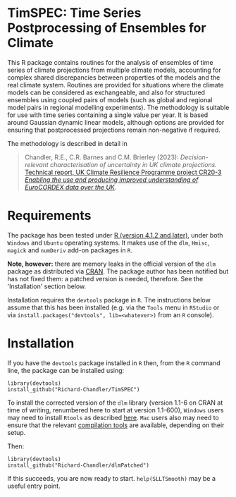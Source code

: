 # TimSPEC: Time Series Postprocessing of Ensembles for Climate

This R package contains routines for the analysis of ensembles of time series of climate projections 
from multiple climate models, accounting for complex shared discrepancies between properties of the models
and the real climate system. Routines are provided for situations where the climate models can be considered 
as exchangeable, and also for structured ensembles using coupled pairs of models (such as global and regional 
model pairs in regional modelling experiments). The methodology is suitable for use with time series 
containing a single value per year. It is based around Gaussian dynamic linear models, although options are 
provided for ensuring that postprocessed projections remain non-negative if required. 

The methodology is described in detail in 

> Chandler, R.E., C.R. Barnes and C.M. Brierley (2023): _Decision-relevant characterisation of uncertainty in UK climate projections._ 
[Technical report, UK Climate Resilience Programme project CR20-3 _Enabling the use and producing improved understanding of EuroCORDEX data over the UK_](https://www.ucl.ac.uk/statistics/sites/statistics/files/projectionuncertainty.pdf).

# Requirements

The package has been tested under [R (version 4.1.2 and later)](https://www.r-project.org/), under both `Windows` and `Ubuntu` operating systems. 
It makes use of the `dlm`, `Hmisc`, `magick` and `numDeriv` add-on packages in `R`. 

**Note, however:** there are memory leaks in the official version of the `dlm` package as 
distributed via [CRAN](https://cloud.r-project.org/web/packages/dlm/index.html). The package author has been notified but has not fixed them: 
a patched version is needed, therefore. See the 'Installation' section below. 

Installation requires the `devtools` package in `R`. The instructions below assume that this has been installed (e.g. via the `Tools` menu in `RStudio` or via `install.packages("devtools", lib=<whatever>)` from an `R` console).  

# Installation

If you have the `devtools` package installed in `R` then, from the `R` command line, the package can be installed using:

```
library(devtools)
install_github("Richard-Chandler/TimSPEC")
```

To install the corrected version of the `dlm` library (version 1.1-6 on CRAN at time of writing, renumbered here to start at version 1.1-600), `Windows` users may need to install `Rtools` as described [here](https://cran.r-project.org/bin/windows/Rtools/). `Mac` users also may need to ensure that the relevant [compilation tools](https://mac.r-project.org/tools/) are available, depending on their setup.

Then:

```
library(devtools)
install_github("Richard-Chandler/dlmPatched")
```

If this succeeds, you are now ready to start. `help(SLLTSmooth)` may be a useful entry point. 
